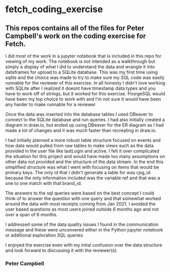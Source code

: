 # fetch_coding_exercise
## This repos contains all of the files for Peter Campbell's work on the coding exercise for Fetch.

I did most of the work in a jupyter notebook that is included in this repo for viewing of my work. The notebook is not intended as a walkthrough but simply a display of what I did to understand the data and wrangle it into dataframes for upload to a SQLite database. This was my first time using sqlite and the choice was made to try to make sure my SQL code was easily runnable for the reviewer of this exercise. In all honesty I didn't love working with SQLite after I realized it doesnt have timestamp data types and you have to work off of strings, but it worked for this exercise. PosrgeSQL would have been my top choice to work with and I'm not sure it would have been any harder to make runnable for a reviewer. 

Once the data was inserted into the database tables I used DBeaver to connect to the SQLite database and run queries. I had also initially created a diagram in draw.io, but ended up using DBeaver for the ER diagram as I had made a lot of changes and it was much faster than recreating in draw.io. 

I had initially planned a more robust table structure focused on events and how data would pulled from raw tables to make views such as the data provided in the user file like lastLogin and active. I felt it over complicated the situation for this project and would have made too many assumptions on other data not provided and the structure of the data stream. In the end this simplified structure was what I went with focusing on items that would be primary keys. The only id that I didn't generate a table for was cpg_id because the only information included was the variable ref and that was a one to one match with that brand_id.

The answers to the sql queries were based on the best concept I could think of to answer the question with one query and that somewhat worked around the data with most receipts coming from Jan 2021. I avoided the user based questions as most users joined outside 6 months ago and not over a span of 6 months. 

I addressed some of the data quality issues I found in the communication message and these were unconvered either in the Python jupyter notebook or additional exploration SQL queries.

I enjoyed the exercise even with my intial confusion over the data structure and look forward to discussing it with the reviewer(s).


### Peter Campbell
